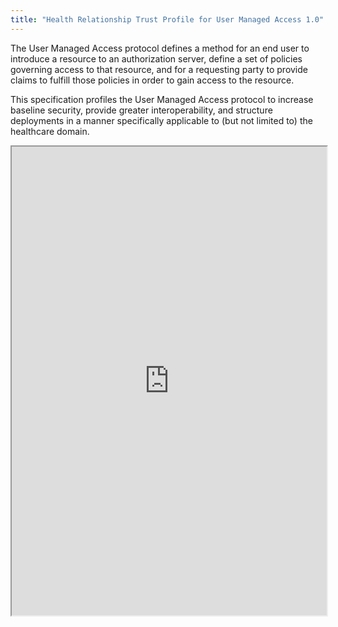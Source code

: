 ```yaml
---
title: "Health Relationship Trust Profile for User Managed Access 1.0"
---
```


The User Managed Access protocol defines a method for an end user to introduce a resource to an authorization server, define a set of policies governing access to that resource, and for a requesting party to provide claims to fulfill those policies in order to gain access to the resource.

This specification profiles the User Managed Access protocol to increase baseline security, provide greater interoperability, and structure deployments in a manner specifically applicable to (but not limited to) the healthcare domain.

<iframe height="750" width="100%" src="https://ewelton.github.io/ktest/wiki.html#Health%20Relationship%20Trust%20Profile%20for%20User%20Managed%20Access%201.0"></iframe>
